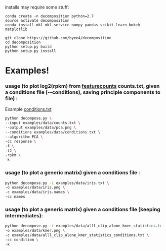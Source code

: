installs may require some stuff:

```
conda create -n decomposition python=2.7
source activate decomposition
conda install mkl mkl-service numpy pandas scikit-learn bokeh matplotlib
```

```
git clone https://github.com/byee4/decomposition
cd decomposition
python setup.py build
python setup.py install
```
# Examples!

### usage (to plot log2(rpkm) from [featurecounts](http://bioinf.wehi.edu.au/featureCounts/) counts.txt, given a conditions file (--conditions), saving principle components to file) :

Example [conditions.txt](https://github.com/byee4/decomposition/blob/master/examples/data/conditions.txt)

```bash
python decompose.py \
--input examples/data/counts.txt \
--output examples/data/pca.png \
--conditions examples/data/conditions.txt \
--algorithm PCA \
-cc response \
-f \
-l2 \
-rpkm \
-k
```

### usage (to plot a generic matrix) given a conditions file :
```bash
python decompose.py -i examples/data/iris.txt \
-o examples/data/iris.png \
-c examples/data/iris.names \
-cc names
```

### usage (to plot a generic matrix) given a conditions file (keeping intermediates):
```bash
python decompose.py -i examples/data/alll_clip_alone_kmer_statistics.txt \
-o examples/data/kmer.png \
-c examples/data/alll_clip_alone_kmer_statistics_conditions.txt \
-cc condition \
-k
```
